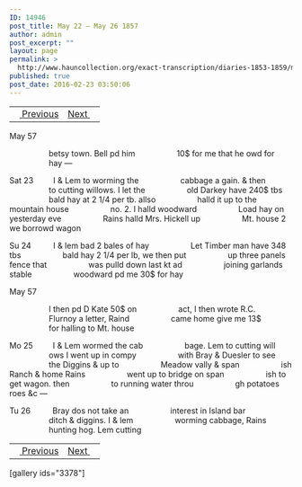 ```yaml
---
ID: 14946
post_title: May 22 – May 26 1857
author: admin
post_excerpt: ""
layout: page
permalink: >
  http://www.hauncollection.org/exact-transcription/diaries-1853-1859/may-22-may-26-1857/
published: true
post_date: 2016-02-23 03:50:06
---
```

<table style="width: 100%;" align="center">
<tbody>
<tr>
<td><a href="http://www.hauncollection.org/version-2/diaries-1853-1859/may-18-may-22-1857/"><img src="https://lh3.googleusercontent.com/-EFJpxxNiPNw/VqgtWBCZrMI/AAAAAAAAAFU/WfY4lPFWWkg/s800-Ic42/Soeb-Plain-Arrows-8-10px.png" alt="" width="10" height="10" /> Previous</a></td>
<td style="text-align: right;"><a href="http://www.hauncollection.org/version-2/diaries-1853-1859/may-26-may-30-1857/">Next <img src="https://lh3.googleusercontent.com/-67k0cYlpXHw/VqgtWKz1MXI/AAAAAAAAAFU/k9PW_Piyurk/s800-Ic42/Soeb-Plain-Arrows-5-10px.png" alt="" width="10" height="10" /></a></td>
</tr>
</tbody>
</table>
May 57

<span style="margin-left: 70px;">betsy town. Bell pd him
<span style="margin-left: 70px;">10$ for me that he owd for
<span style="margin-left: 70px;">hay —</span></span></span>

Sat 23         I &amp; Lem to worming the
<span style="margin-left: 70px;">cabbage a gain. &amp; then
<span style="margin-left: 70px;">to cutting willows. I let the
<span style="margin-left: 70px;">old Darkey have 240$ tbs
<span style="margin-left: 70px;">bald hay at 2 1/4 per tb. allso
<span style="margin-left: 70px;">halld it up to the mountain house
<span style="margin-left: 70px;">no. 2. I halld woodward
<span style="margin-left: 70px;">Load hay on yesterday eve
<span style="margin-left: 70px;">Rains halld Mrs. Hickell up
<span style="margin-left: 70px;">Mt. house 2 we borrowd wagon</span></span></span></span></span></span></span></span></span>

Su 24          I &amp; lem bad 2 bales of hay
<span style="margin-left: 70px;">Let Timber man have 348 tbs
<span style="margin-left: 70px;">bald hay 2 1/4 per lb, we then put
<span style="margin-left: 70px;">up three panels fence that
<span style="margin-left: 70px;">was pulld down last kt ad
<span style="margin-left: 70px;">joining garlands stable
<span style="margin-left: 70px;">woodward pd me 30$ for hay</span></span></span></span></span></span>

May 57

<span style="margin-left: 70px;">I then pd D Kate 50$ on
<span style="margin-left: 70px;">act, I then wrote R.C.
<span style="margin-left: 70px;">Flurnoy a letter, Raind
<span style="margin-left: 70px;">came home give me 13$
<span style="margin-left: 70px;">for halling to Mt. house</span></span></span></span></span>

Mo 25         I &amp; Lem wormed the cab
<span style="margin-left: 70px;">bage. Lem to cutting will
<span style="margin-left: 70px;">ows I went up in compy
<span style="margin-left: 70px;">with Bray &amp; Duesler to see
<span style="margin-left: 70px;">the Diggins &amp; up to
<span style="margin-left: 70px;">Meadow vally &amp; span
<span style="margin-left: 70px;">ish Ranch &amp; home Rains
<span style="margin-left: 70px;">went up to bridge on span
<span style="margin-left: 70px;">ish to get wagon. then
<span style="margin-left: 70px;">to running water throu
<span style="margin-left: 70px;">gh potatoes roes &amp;c —</span></span></span></span></span></span></span></span></span></span>

Tu 26          Bray dos not take an
<span style="margin-left: 70px;">interest in Island bar
<span style="margin-left: 70px;">ditch &amp; diggins. I &amp; lem
<span style="margin-left: 70px;">worming cabbage, Rains
<span style="margin-left: 70px;">hunting hog. Lem cutting</span></span></span></span>
<table style="width: 100%;" align="center">
<tbody>
<tr>
<td><a href="http://www.hauncollection.org/version-2/diaries-1853-1859/may-18-may-22-1857/"><img src="https://lh3.googleusercontent.com/-EFJpxxNiPNw/VqgtWBCZrMI/AAAAAAAAAFU/WfY4lPFWWkg/s800-Ic42/Soeb-Plain-Arrows-8-10px.png" alt="" width="10" height="10" /> Previous</a></td>
<td style="text-align: right;"><a href="http://www.hauncollection.org/version-2/diaries-1853-1859/may-26-may-30-1857/">Next <img src="https://lh3.googleusercontent.com/-67k0cYlpXHw/VqgtWKz1MXI/AAAAAAAAAFU/k9PW_Piyurk/s800-Ic42/Soeb-Plain-Arrows-5-10px.png" alt="" width="10" height="10" /></a></td>
</tr>
</tbody>
</table>
[gallery ids="3378"]